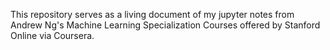 This repository serves as a living document of my jupyter notes from Andrew Ng's Machine Learning Specialization Courses offered by Stanford Online via Coursera.